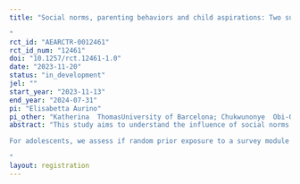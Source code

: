 ```yaml
---
title: "Social norms, parenting behaviors and child aspirations: Two survey experiments in Ghana
"
rct_id: "AEARCTR-0012461"
rct_id_num: "12461"
doi: "10.1257/rct.12461-1.0"
date: "2023-11-20"
status: "in_development"
jel: ""
start_year: "2023-11-13"
end_year: "2024-07-31"
pi: "Elisabetta Aurino"
pi_other: "Katherina  ThomasUniversity of Barcelona; Chukwunonye  Obi-Ogulo EmenaloUniversity of Barcelona; Sharon WolfUniversity of Pennsylvania"
abstract: "This study aims to understand the influence of social norms on survey responses, focusing on parenting behaviors as reported by a sample of ~2,500 parents, and the educational and job aspirations of their adolescent children in Ghana. We do so through two survey experiments. With regards to parents, we test if random prior exposure to a survey module reminding them about social image around culturally sensitive parenting behaviors leads them to report differently on their own disciplinary practices towards their children. We assess whether there is an effect of eliciting social pressure norms on parents reports of their parenting practices, in a way that aligns with their perceived social norms in the community around these behaviors. We test heterogeneity by examining differences in effects by parental gender, socio-economic status (SES), baseline social desirability bias score, and enumerator gender. 
For adolescents, we assess if random prior exposure to a survey module to measure child gender attitudes leads to differential reporting on their educational and job aspirations. In doing so, we test whether making gender norms more salient leads to lower reported aspirations and/or expectations for girls, consistent with the ‘stereotype threat’ literature, and boost such aspirations for boys, consistent with the ‘stereotype boost’ hypothesis. Further, we assess whether such effects are different for younger and older adolescents; parental characteristics (SES, and gender norms beliefs); and whether they vary by the gender of the enumerator.   
"
layout: registration
---
```


